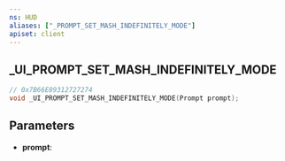 ```yaml
---
ns: HUD
aliases: ["_PROMPT_SET_MASH_INDEFINITELY_MODE"]
apiset: client
---
```

## _UI_PROMPT_SET_MASH_INDEFINITELY_MODE

```c
// 0x7B66E89312727274
void _UI_PROMPT_SET_MASH_INDEFINITELY_MODE(Prompt prompt);
```


## Parameters
* **prompt**:



